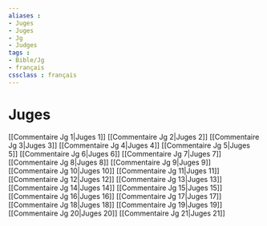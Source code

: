 ```yaml
---
aliases : 
- Juges
- Juges
- Jg
- Judges
tags : 
- Bible/Jg
- français
cssclass : français
---
```


# Juges

[[Commentaire Jg 1|Juges 1]]
[[Commentaire Jg 2|Juges 2]]
[[Commentaire Jg 3|Juges 3]]
[[Commentaire Jg 4|Juges 4]]
[[Commentaire Jg 5|Juges 5]]
[[Commentaire Jg 6|Juges 6]]
[[Commentaire Jg 7|Juges 7]]
[[Commentaire Jg 8|Juges 8]]
[[Commentaire Jg 9|Juges 9]]
[[Commentaire Jg 10|Juges 10]]
[[Commentaire Jg 11|Juges 11]]
[[Commentaire Jg 12|Juges 12]]
[[Commentaire Jg 13|Juges 13]]
[[Commentaire Jg 14|Juges 14]]
[[Commentaire Jg 15|Juges 15]]
[[Commentaire Jg 16|Juges 16]]
[[Commentaire Jg 17|Juges 17]]
[[Commentaire Jg 18|Juges 18]]
[[Commentaire Jg 19|Juges 19]]
[[Commentaire Jg 20|Juges 20]]
[[Commentaire Jg 21|Juges 21]]
